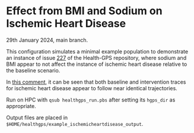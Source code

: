 
# Effect from BMI and Sodium on Ischemic Heart Disease

29th January 2024, main branch.

This configuration simulates a minimal example population to demonstrate an instance of issue [227](https://github.com/imperialCHEPI/healthgps/issues/277) of the Health-GPS repository, where sodium and BMI appear to not affect the instance of ischemic heart disease relative to the baseline scenario.

In [this comment](https://github.com/imperialCHEPI/healthgps/issues/277#issuecomment-1894621015), it can be seen that both baseline and intervention traces for ischemic heart disease appear to follow near identical trajectories.

Run on HPC with `qsub healthgps_run.pbs` after setting its `hgps_dir` as appropriate.

Output files are placed in `$HOME/healthgps/example_ischemicheartdisease_output`.
